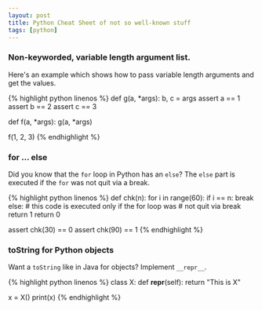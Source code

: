 ```yaml
---
layout: post
title: Python Cheat Sheet of not so well-known stuff
tags: [python]
---
```


### Non-keyworded, variable length argument list.
Here's an example which shows how to pass variable length arguments and get the values.

{% highlight python linenos %}
def g(a, *args):
    b, c = args
    assert a == 1
    assert b == 2
    assert c == 3

def f(a, *args):
    g(a, *args)

f(1, 2, 3)
{% endhighlight %}

### for ... else

Did you know that the `for` loop in Python has an `else`? The `else` part is executed if the `for` was not quit via a break.

{% highlight python linenos %}
def chk(n):
    for i in range(60):
        if i == n:
            break
    else:
        # this code is executed only if the for loop was
        # not quit via break
        return 1
    return 0

assert chk(30) == 0
assert chk(90) == 1
{% endhighlight %}

### toString for Python objects

Want a `toString` like in Java for objects? Implement `__repr__`.

{% highlight python linenos %}
class X:
    def __repr__(self):
       return "This is X"

x = X()
print(x)
{% endhighlight %}
